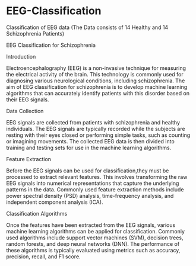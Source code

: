 # EEG-Classification
Classification of EEG data (The Data consists of 14 Healthy and 14 Schizophrenia Patients)

EEG Classification for Schizophrenia

Introduction

Electroencephalography (EEG) is a non-invasive technique for measuring the electrical activity of the brain.
This technology is commonly used for diagnosing various neurological conditions, including schizophrenia.
The aim of EEG classification for schizophrenia is to develop machine learning algorithms that can accurately
identify patients with this disorder based on their EEG signals.

Data Collection

EEG signals are collected from patients with schizophrenia and healthy individuals.
The EEG signals are typically recorded while the subjects are resting with their eyes closed or performing simple tasks,
such as counting or imagining movements.
The collected EEG data is then divided into training and testing sets for use in the machine learning algorithms.

Feature Extraction

Before the EEG signals can be used for classification,they must be processed to extract relevant features.
This involves transforming the raw EEG signals into numerical representations that capture the underlying patterns in the data.
Commonly used feature extraction methods include power spectral density (PSD) analysis, time-frequency analysis, and independent component analysis (ICA).

Classification Algorithms

Once the features have been extracted from the EEG signals,
various machine learning algorithms can be applied for classification.
Commonly used algorithms include support vector machines (SVM), decision trees, random forests, and deep neural networks (DNN).
The performance of these algorithms is typically evaluated using metrics such as accuracy, precision, recall, and F1 score.

